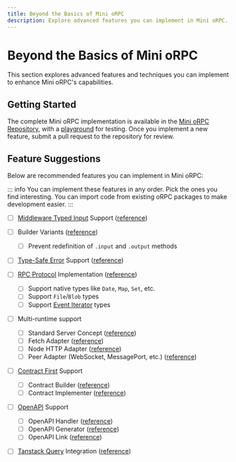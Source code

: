 ```yaml
---
title: Beyond the Basics of Mini oRPC
description: Explore advanced features you can implement in Mini oRPC.
---
```


# Beyond the Basics of Mini oRPC

This section explores advanced features and techniques you can implement to enhance Mini oRPC's capabilities.

## Getting Started

The complete Mini oRPC implementation is available in the [Mini oRPC Repository](https://github.com/unnoq/mini-orpc), with a [playground](https://github.com/unnoq/mini-orpc/tree/main/playground) for testing. Once you implement a new feature, submit a pull request to the repository for review.

## Feature Suggestions

Below are recommended features you can implement in Mini oRPC:

::: info
You can implement these features in any order. Pick the ones you find interesting. You can import code from existing oRPC packages to make development easier.
:::

- [ ] [Middleware Typed Input](https://orpc.unnoq.com/docs/middleware#middleware-input) Support ([reference](https://github.com/unnoq/orpc/blob/main/packages/server/src/middleware.ts))

- [ ] Builder Variants ([reference](https://github.com/unnoq/orpc/blob/main/packages/server/src/builder-variants.ts))
  - [ ] Prevent redefinition of `.input` and `.output` methods

- [ ] [Type-Safe Error](https://orpc.unnoq.com/docs/error-handling#type%E2%80%90safe-error-handling) Support ([reference](https://github.com/unnoq/orpc/blob/main/packages/server/src/procedure-client.ts#L113-L120))

- [ ] [RPC Protocol](/docs/advanced/rpc-protocol) Implementation ([reference](https://github.com/unnoq/orpc/blob/main/packages/client/src/adapters/standard/rpc-serializer.ts))
  - [ ] Support native types like `Date`, `Map`, `Set`, etc.
  - [ ] Support `File`/`Blob` types
  - [ ] Support [Event Iterator](https://orpc.unnoq.com/docs/event-iterator) types

- [ ] Multi-runtime support
  - [ ] Standard Server Concept ([reference](https://github.com/unnoq/orpc/tree/main/packages/standard-server))
  - [ ] Fetch Adapter ([reference](https://github.com/unnoq/orpc/tree/main/packages/standard-server-fetch))
  - [ ] Node HTTP Adapter ([reference](https://github.com/unnoq/orpc/tree/main/packages/standard-server-node))
  - [ ] Peer Adapter (WebSocket, MessagePort, etc.) ([reference](https://github.com/unnoq/orpc/tree/main/packages/standard-server-peer))

- [ ] [Contract First](/docs/contract-first/define-contract) Support
  - [ ] Contract Builder ([reference](https://github.com/unnoq/orpc/blob/main/packages/contract/src/builder.ts))
  - [ ] Contract Implementer ([reference](https://github.com/unnoq/orpc/blob/main/packages/server/src/implementer.ts))

- [ ] [OpenAPI](https://orpc.unnoq.com/docs/openapi/getting-started) Support
  - [ ] OpenAPI Handler ([reference](https://github.com/unnoq/orpc/blob/main/packages/openapi/src/adapters/standard/openapi-handler.ts))
  - [ ] OpenAPI Generator ([reference](https://github.com/unnoq/orpc/blob/main/packages/openapi/src/openapi-generator.ts))
  - [ ] OpenAPI Link ([reference](https://github.com/unnoq/orpc/blob/main/packages/openapi-client/src/adapters/fetch/openapi-link.ts))

- [ ] [Tanstack Query](https://orpc.unnoq.com/docs/integrations/tanstack-query) Integration ([reference](https://github.com/unnoq/orpc/tree/main/packages/tanstack-query))
